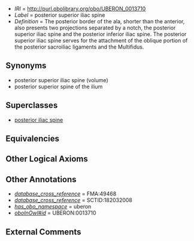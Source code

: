 * *IRI* = http://purl.obolibrary.org/obo/UBERON_0013710
 * *Label* = posterior superior iliac spine
 * *Definition* = The posterior border of the ala, shorter than the anterior, also presents two projections separated by a notch, the posterior superior iliac spine and the posterior inferior iliac spine. The posterior superior iliac spine serves for the attachment of the oblique portion of the posterior sacroiliac ligaments and the Multifidus.

## Synonyms

 * posterior superior iliac spine (volume)
 * posterior superior spine of the ilium

## Superclasses

 * [posterior iliac spine](../../UBERON/13/UBERON_0013713.md)

## Equivalencies


## Other Logical Axioms


## Other Annotations

 * *[database_cross_reference](../../ef/oboInOwl#hasDbXref.md)* = FMA:49468
 * *[database_cross_reference](../../ef/oboInOwl#hasDbXref.md)* = SCTID:182032008
 * *[has_obo_namespace](../../ce/oboInOwl#hasOBONamespace.md)* = uberon
 * *[oboInOwl#id](../../id/oboInOwl#id.md)* = UBERON:0013710

## External Comments


